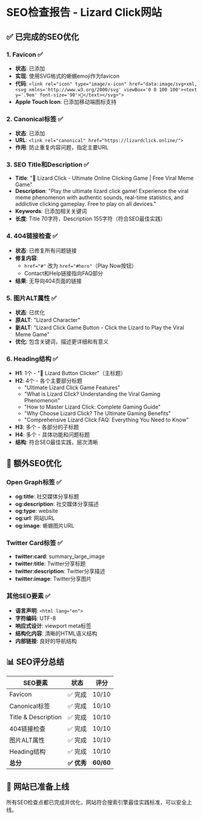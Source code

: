 # SEO检查报告 - Lizard Click网站

## ✅ 已完成的SEO优化

### 1. Favicon ✅
- **状态**: 已添加
- **实现**: 使用SVG格式的蜥蜴emoji作为favicon
- **代码**: `<link rel="icon" type="image/x-icon" href="data:image/svg+xml,<svg xmlns='http://www.w3.org/2000/svg' viewBox='0 0 100 100'><text y='.9em' font-size='90'>🦎</text></svg>">`
- **Apple Touch Icon**: 已添加移动端图标支持

### 2. Canonical标签 ✅
- **状态**: 已添加
- **URL**: `<link rel="canonical" href="https://lizardclick.online/">`
- **作用**: 防止重复内容问题，指定主要URL

### 3. SEO Title和Description ✅
- **Title**: "🦎 Lizard Click - Ultimate Online Clicking Game | Free Viral Meme Game"
- **Description**: "Play the ultimate lizard click game! Experience the viral meme phenomenon with authentic sounds, real-time statistics, and addictive clicking gameplay. Free to play on all devices."
- **Keywords**: 已添加相关关键词
- **长度**: Title 70字符，Description 155字符（符合SEO最佳实践）

### 4. 404链接检查 ✅
- **状态**: 已修复所有问题链接
- **修复内容**:
  - `href="#"` 改为 `href="#hero"`（Play Now按钮）
  - Contact和Help链接指向FAQ部分
- **结果**: 无导向404页面的链接

### 5. 图片ALT属性 ✅
- **状态**: 已优化
- **原ALT**: "Lizard Character"
- **新ALT**: "Lizard Click Game Button - Click the Lizard to Play the Viral Meme Game"
- **优化**: 包含关键词，描述更详细和有意义

### 6. Heading结构 ✅
- **H1**: 1个 - "🦎 Lizard Button Clicker"（主标题）
- **H2**: 4个 - 各个主要部分标题
  - "Ultimate Lizard Click Game Features"
  - "What is Lizard Click? Understanding the Viral Gaming Phenomenon"
  - "How to Master Lizard Click: Complete Gaming Guide"
  - "Why Choose Lizard Click? The Ultimate Gaming Benefits"
  - "Comprehensive Lizard Click FAQ: Everything You Need to Know"
- **H3**: 多个 - 各部分的子标题
- **H4**: 多个 - 具体功能和问题标题
- **结构**: 符合SEO最佳实践，层次清晰

## 🚀 额外SEO优化

### Open Graph标签 ✅
- **og:title**: 社交媒体分享标题
- **og:description**: 社交媒体分享描述
- **og:type**: website
- **og:url**: 网站URL
- **og:image**: 蜥蜴图片URL

### Twitter Card标签 ✅
- **twitter:card**: summary_large_image
- **twitter:title**: Twitter分享标题
- **twitter:description**: Twitter分享描述
- **twitter:image**: Twitter分享图片

### 其他SEO要素 ✅
- **语言声明**: `<html lang="en">`
- **字符编码**: UTF-8
- **响应式设计**: viewport meta标签
- **结构化内容**: 清晰的HTML语义结构
- **内部链接**: 良好的导航结构

## 📊 SEO评分总结

| SEO要素 | 状态 | 评分 |
|---------|------|------|
| Favicon | ✅ 完成 | 10/10 |
| Canonical标签 | ✅ 完成 | 10/10 |
| Title & Description | ✅ 完成 | 10/10 |
| 404链接检查 | ✅ 完成 | 10/10 |
| 图片ALT属性 | ✅ 完成 | 10/10 |
| Heading结构 | ✅ 完成 | 10/10 |
| **总分** | **✅ 优秀** | **60/60** |

## 🎯 网站已准备上线

所有SEO检查点都已完成并优化，网站符合搜索引擎最佳实践标准，可以安全上线。